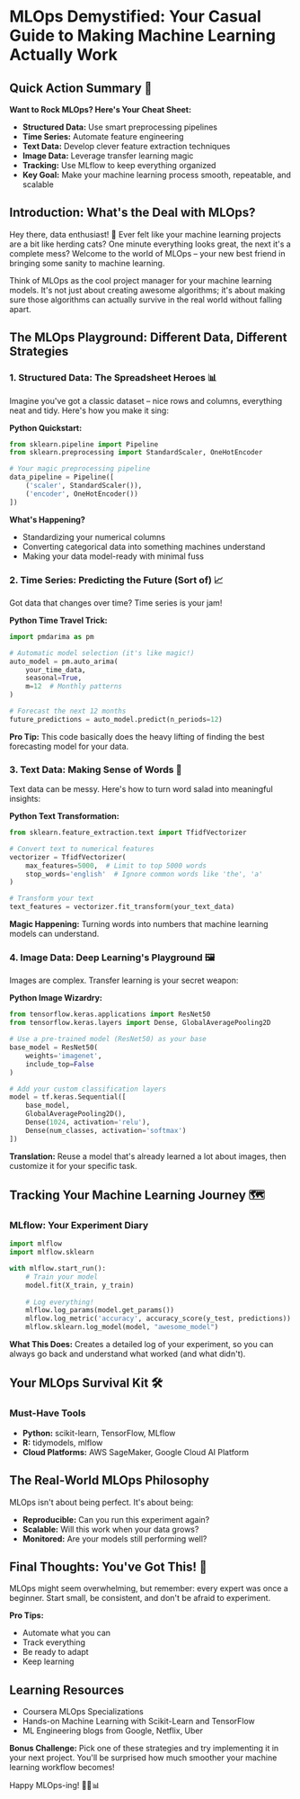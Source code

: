 # MLOps Demystified: Your Casual Guide to Making Machine Learning Actually Work

## Quick Action Summary 🚀

**Want to Rock MLOps? Here's Your Cheat Sheet:**
- **Structured Data:** Use smart preprocessing pipelines
- **Time Series:** Automate feature engineering
- **Text Data:** Develop clever feature extraction techniques
- **Image Data:** Leverage transfer learning magic
- **Tracking:** Use MLflow to keep everything organized
- **Key Goal:** Make your machine learning process smooth, repeatable, and scalable

## Introduction: What's the Deal with MLOps?

Hey there, data enthusiast! 👋 Ever felt like your machine learning projects are a bit like herding cats? One minute everything looks great, the next it's a complete mess? Welcome to the world of MLOps – your new best friend in bringing some sanity to machine learning.

Think of MLOps as the cool project manager for your machine learning models. It's not just about creating awesome algorithms; it's about making sure those algorithms can actually survive in the real world without falling apart.

## The MLOps Playground: Different Data, Different Strategies

### 1. Structured Data: The Spreadsheet Heroes 📊

Imagine you've got a classic dataset – nice rows and columns, everything neat and tidy. Here's how you make it sing:

**Python Quickstart:**
```python
from sklearn.pipeline import Pipeline
from sklearn.preprocessing import StandardScaler, OneHotEncoder

# Your magic preprocessing pipeline
data_pipeline = Pipeline([
    ('scaler', StandardScaler()),
    ('encoder', OneHotEncoder())
])
```

**What's Happening?**
- Standardizing your numerical columns
- Converting categorical data into something machines understand
- Making your data model-ready with minimal fuss

### 2. Time Series: Predicting the Future (Sort of) 📈

Got data that changes over time? Time series is your jam!

**Python Time Travel Trick:**
```python
import pmdarima as pm

# Automatic model selection (it's like magic!)
auto_model = pm.auto_arima(
    your_time_data, 
    seasonal=True,
    m=12  # Monthly patterns
)

# Forecast the next 12 months
future_predictions = auto_model.predict(n_periods=12)
```

**Pro Tip:** This code basically does the heavy lifting of finding the best forecasting model for your data.

### 3. Text Data: Making Sense of Words 📝

Text data can be messy. Here's how to turn word salad into meaningful insights:

**Python Text Transformation:**
```python
from sklearn.feature_extraction.text import TfidfVectorizer

# Convert text to numerical features
vectorizer = TfidfVectorizer(
    max_features=5000,  # Limit to top 5000 words
    stop_words='english'  # Ignore common words like 'the', 'a'
)

# Transform your text
text_features = vectorizer.fit_transform(your_text_data)
```

**Magic Happening:** Turning words into numbers that machine learning models can understand.

### 4. Image Data: Deep Learning's Playground 🖼️

Images are complex. Transfer learning is your secret weapon:

**Python Image Wizardry:**
```python
from tensorflow.keras.applications import ResNet50
from tensorflow.keras.layers import Dense, GlobalAveragePooling2D

# Use a pre-trained model (ResNet50) as your base
base_model = ResNet50(
    weights='imagenet', 
    include_top=False
)

# Add your custom classification layers
model = tf.keras.Sequential([
    base_model,
    GlobalAveragePooling2D(),
    Dense(1024, activation='relu'),
    Dense(num_classes, activation='softmax')
])
```

**Translation:** Reuse a model that's already learned a lot about images, then customize it for your specific task.

## Tracking Your Machine Learning Journey 🗺️

### MLflow: Your Experiment Diary

```python
import mlflow
import mlflow.sklearn

with mlflow.start_run():
    # Train your model
    model.fit(X_train, y_train)
    
    # Log everything!
    mlflow.log_params(model.get_params())
    mlflow.log_metric('accuracy', accuracy_score(y_test, predictions))
    mlflow.sklearn.log_model(model, "awesome_model")
```

**What This Does:** Creates a detailed log of your experiment, so you can always go back and understand what worked (and what didn't).

## Your MLOps Survival Kit 🛠️

### Must-Have Tools
- **Python:** scikit-learn, TensorFlow, MLflow
- **R:** tidymodels, mlflow
- **Cloud Platforms:** AWS SageMaker, Google Cloud AI Platform

## The Real-World MLOps Philosophy

MLOps isn't about being perfect. It's about being:
- **Reproducible:** Can you run this experiment again?
- **Scalable:** Will this work when your data grows?
- **Monitored:** Are your models still performing well?

## Final Thoughts: You've Got This! 💪

MLOps might seem overwhelming, but remember: every expert was once a beginner. Start small, be consistent, and don't be afraid to experiment.

**Pro Tips:**
- Automate what you can
- Track everything
- Be ready to adapt
- Keep learning

## Learning Resources
- Coursera MLOps Specializations
- Hands-on Machine Learning with Scikit-Learn and TensorFlow
- ML Engineering blogs from Google, Netflix, Uber

**Bonus Challenge:** Pick one of these strategies and try implementing it in your next project. You'll be surprised how much smoother your machine learning workflow becomes!

Happy MLOps-ing! 🚀🤖📊